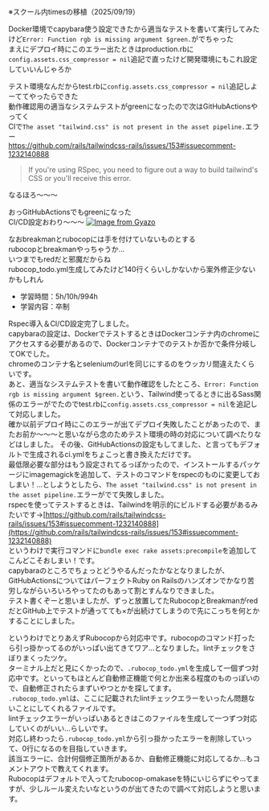※スクール内timesの移植（2025/09/19）


Docker環境でcapybara使う設定できたから適当なテストを書いて実行してみたけど`Error: Function rgb is missing argument $green.`がでちゃった  
まえにデプロイ時にこのエラー出たときはproduction.rbに`config.assets.css_compressor = nil`追記で直ったけど開発環境にもこれ設定していいんじゃろか  

テスト環境なんだからtest.rbに`config.assets.css_compressor = nil`追記しよーててやったらできた  
動作確認用の適当なシステムテストがgreenになったので次はGitHubActionsやってく  
CIで`The asset "tailwind.css" is not present in the asset pipeline.`エラー  
https://github.com/rails/tailwindcss-rails/issues/153#issuecomment-1232140888
> If you're using RSpec, you need to figure out a way to build tailwind's CSS or you'll receive this error.

なるほろ～～～

おっGitHubActionsでもgreenになった  
CI/CD設定おわり～～～
[![Image from Gyazo](https://i.gyazo.com/da47b9837768836cd2b051d7acaf6790.png)](https://gyazo.com/da47b9837768836cd2b051d7acaf6790)

なおbreakmanとrubocopには手を付けていないものとする  
rubocopとbreakmanやっちゃうか…  
いつまでもredだと邪魔だからね  
rubocop_todo.yml生成してみたけど140行くらいしかないから案外修正少ないかもしれん  

- 学習時間：5h/10h/994h
- 学習内容：卒制

Rspec導入＆CI/CD設定完了しました。  
capybaraの設定は、DockerでテストするときはDockerコンテナ内のchromeにアクセスする必要があるので、Dockerコンテナでのテストか否かで条件分岐してOKでした。  
chromeのコンテナ名とseleniumのurlを同じにするのをウッカリ間違えたくらいです。  
あと、適当なシステムテストを書いて動作確認をしたところ、`Error: Function rgb is missing argument $green.`という、Tailwind使ってるときに出るSass関係のエラーがでたのでtest.rbに`config.assets.css_compressor = nil`を追記して対応しました。  
確か以前デプロイ時にこのエラーが出てデプロイ失敗したことがあったので、またお前か～～～と思いながら念のためテスト環境の時の対応について調べたりなどはしました。
その後、GitHubActionsの設定もしてました、と言ってもデフォルトで生成されるci.ymlをちょこっと書き換えただけです。  
最低限必要な部分はもう設定されてるっぽかったので、インストールするパッケージにimagemagickを追加して、テストのコマンドをrspecのものに変更しておしまい！…としようとしたら、`The asset "tailwind.css" is not present in the asset pipeline.`エラーがでて失敗しました。  
rspecを使ってテストするときは、Tailwindを明示的にビルドする必要があるみたいです→[https://github.com/rails/tailwindcss-rails/issues/153#issuecomment-1232140888](https://github.com/rails/tailwindcss-rails/issues/153#issuecomment-1232140888)  
というわけで実行コマンドに`bundle exec rake assets:precompile`を追加してこんどこそおしまい！です。  
capybaraのところでちょっとどうやるんだったかなとなりましたが、GitHubActionsについてはパーフェクトRuby on Railsのハンズオンでかなり苦労しながらいろいろやってたのもあって割とすんなりできました。  
テスト書くぞーと思いましたが、ずっと放置してたRubocopとBreakmanがredだとGitHub上でテストが通ってても×が出続けてしまうので先にこっちを何とかすることにしました。

というわけでとりあえずRubocopから対応中です。rubocopのコマンド打ったら引っ掛かってるのがいっぱい出てきてワア…となりました。lintチェックをさぼりまくったツケ。  
ターミナル上だと見にくかったので、`.rubocop_todo.yml`を生成して一個ずつ対応中です。といってもほとんど自動修正機能で何とか出来る程度のものっぽいので、自動修正されたらまずいやつとかを探してます。  
`.rubocop_todo.yml`は、ここに記載されたlintチェックエラーをいったん問題ないことにしてくれるファイルです。  
lintチェックエラーがいっぱいあるときはこのファイルを生成して一つずつ対応していくのがいい…らしいです。  
対応し終わったら`.rubocop_todo.yml`から引っ掛かったエラーを削除していって、0行になるのを目指していきます。  
該当エラーに、合計何個修正箇所があるか、自動修正機能に対応してるか…もコメントアウトで教えてくれます。  
Rubocopはデフォルトで入ってたrubocop-omakaseを特にいじらずにやってますが、少しルール変えたいなというのが出てきたので調べて対応しようと思います。

